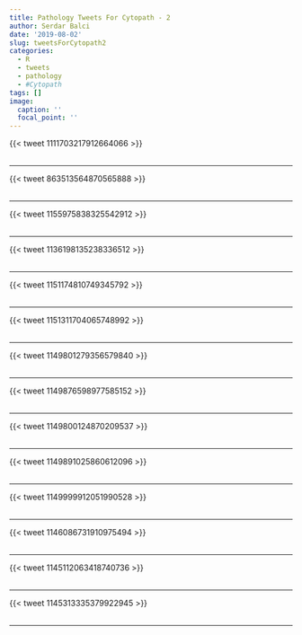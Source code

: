 ```yaml
---
title: Pathology Tweets For Cytopath - 2
author: Serdar Balci
date: '2019-08-02'
slug: tweetsForCytopath2
categories:
  - R
  - tweets
  - pathology
  - #Cytopath
tags: []
image:
  caption: ''
  focal_point: ''
---
```



{{< tweet 1111703217912664066 >}}
<br>
<br>
<hr>
{{< tweet 863513564870565888 >}}
<br>
<br>
<hr>
{{< tweet 1155975838325542912 >}}
<br>
<br>
<hr>
{{< tweet 1136198135238336512 >}}
<br>
<br>
<hr>
{{< tweet 1151174810749345792 >}}
<br>
<br>
<hr>
{{< tweet 1151311704065748992 >}}
<br>
<br>
<hr>
{{< tweet 1149801279356579840 >}}
<br>
<br>
<hr>
{{< tweet 1149876598977585152 >}}
<br>
<br>
<hr>
{{< tweet 1149800124870209537 >}}
<br>
<br>
<hr>
{{< tweet 1149891025860612096 >}}
<br>
<br>
<hr>
{{< tweet 1149999912051990528 >}}
<br>
<br>
<hr>
{{< tweet 1146086731910975494 >}}
<br>
<br>
<hr>
{{< tweet 1145112063418740736 >}}
<br>
<br>
<hr>
{{< tweet 1145313335379922945 >}}
<br>
<br>
<hr>

